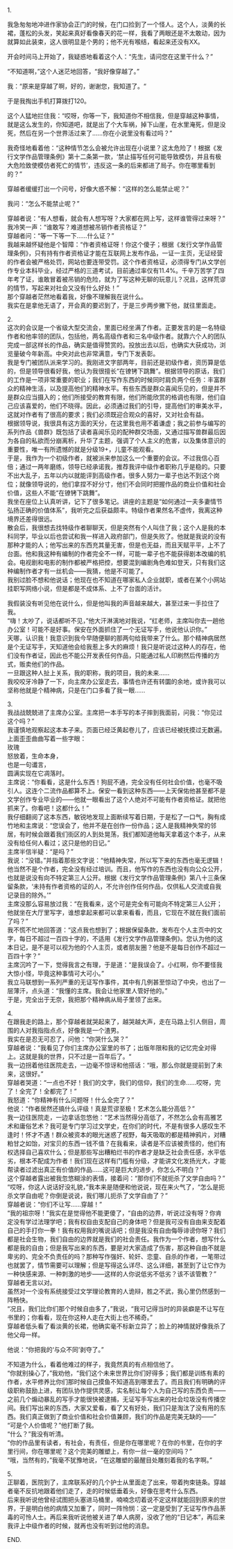 <p>1.<br>
<p>&#25105;&#24613;&#21254;&#21254;&#22320;&#20914;&#36827;&#20316;&#23478;&#21327;&#20250;&#27491;&#38376;&#30340;&#26102;&#20505;&#65292;&#22312;&#38376;&#21475;&#25441;&#21040;&#20102;&#19968;&#20010;&#24618;&#20154;&#12290;&#36825;&#20010;&#20154;&#65292;&#28129;&#40644;&#30340;&#38271;&#35033;&#65292;&#34028;&#26494;&#30340;&#22836;&#21457;&#65292;&#31505;&#36215;&#26469;&#30495;&#22909;&#30475;&#20687;&#26149;&#22825;&#30340;&#33457;&#19968;&#26679;&#65292;&#25105;&#30475;&#20102;&#20004;&#30524;&#36824;&#26159;&#19981;&#22826;&#25954;&#21160;&#65292;&#22240;&#20026;&#23601;&#31639;&#22914;&#27492;&#35013;&#26463;&#65292;&#36825;&#20154;&#24456;&#26126;&#26174;&#26159;&#20010;&#30007;&#30340;&#65307;&#20182;&#19981;&#20809;&#26377;&#21897;&#32467;&#65292;&#30475;&#36215;&#26469;&#36824;&#27809;&#26377;XX&#12290;<br>
  
<p>&#24320;&#20250;&#26102;&#38388;&#39532;&#19978;&#24320;&#22987;&#20102;&#65292;&#25105;&#30097;&#24785;&#22320;&#30475;&#30528;&#36825;&#20010;&#20154;&#65306;&ldquo;&#20808;&#29983;&#65292;&#35831;&#38382;&#24744;&#22312;&#36825;&#37324;&#24178;&#20160;&#20040;&#65311;&rdquo;<br>
  
<p>&ldquo;&#19981;&#30693;&#36947;&#21834;&#65292;&rdquo;&#36825;&#20010;&#20154;&#36855;&#33579;&#22320;&#22238;&#31572;&#65292;&ldquo;&#25105;&#22909;&#20687;&#31359;&#36234;&#20102;&#12290;&rdquo;<br>
  
<p>&#25105;&#65306;&ldquo;&#21407;&#26469;&#26159;&#31359;&#36234;&#20102;&#21834;&#65292;&#22909;&#30340;&#65292;&#35874;&#35874;&#24744;&#65292;&#25105;&#30693;&#36947;&#20102;&#12290;&ldquo;<br>
  
<p>&#20110;&#26159;&#25105;&#25487;&#20986;&#25163;&#26426;&#25171;&#31639;&#25320;&#25171;120&#12290;<br>
  
<p>&#36825;&#20010;&#20154;&#29467;&#22320;&#25318;&#20303;&#25105;&#65306;&ldquo;&#21710;&#21568;&#65292;&#20320;&#31561;&#19968;&#19979;&#65292;&#25105;&#30693;&#36947;&#20320;&#19981;&#30456;&#20449;&#25105;&#65292;&#20294;&#26159;&#31359;&#36234;&#36825;&#31181;&#20107;&#24773;&#65292;&#23601;&#26159;&#36825;&#20040;&#21457;&#29983;&#30340;&#65292;&#20320;&#30693;&#36947;&#21543;&#65292;&#23601;&#26159;&#20986;&#20102;&#20010;&#22823;&#36710;&#31096;&#65292;&#25481;&#19979;&#23665;&#23830;&#65292;&#22312;&#27700;&#37324;&#28153;&#27515;&#65292;&#20294;&#26159;&#27809;&#27515;&#65292;&#28982;&#21518;&#22312;&#21478;&#19968;&#20010;&#19990;&#30028;&#27963;&#36807;&#26469;&#20102;&#8230;&#8230;&#20320;&#22312;&#23567;&#35828;&#37324;&#27809;&#26377;&#30475;&#36807;&#21527;&#65311;&rdquo;<br>
  
<p>&#25105;&#22855;&#24618;&#22320;&#30475;&#30528;&#20182;&#65306;&ldquo;&#36825;&#31181;&#24773;&#33410;&#24590;&#20040;&#20250;&#34987;&#20801;&#35768;&#20986;&#29616;&#22312;&#23567;&#35828;&#37324;&#65311;&#36825;&#22826;&#21361;&#38505;&#20102;&#65281;&#26681;&#25454;&#12298;&#21457;&#34892;&#25991;&#23398;&#20316;&#21697;&#31649;&#29702;&#26465;&#20363;&#12299;&#31532;&#21313;&#20108;&#26465;&#31532;&#19968;&#27454;&#65292;&lsquo;&#31105;&#27490;&#25551;&#20889;&#20219;&#20309;&#21487;&#33021;&#23548;&#33268;&#27169;&#20223;&#65292;&#24182;&#19988;&#26377;&#26497;&#22823;&#21361;&#38505;&#33268;&#20351;&#27169;&#20223;&#32773;&#27515;&#20129;&#30340;&#24773;&#33410;&rsquo;&#65292;&#36829;&#21453;&#36825;&#19968;&#26465;&#30340;&#21518;&#26469;&#37117;&#36827;&#20102;&#23616;&#23376;&#12290;&#20320;&#22312;&#21738;&#37324;&#30475;&#21040;&#30340;&#65311;&rdquo;<br>
  
<p>&#31359;&#36234;&#32773;&#32531;&#32531;&#25171;&#20986;&#19968;&#20010;&#38382;&#21495;&#65292;&#22909;&#20687;&#22823;&#24785;&#19981;&#35299;&#65306;&ldquo;&#36825;&#26679;&#30340;&#24590;&#20040;&#33021;&#31105;&#27490;&#21602;&#65311;&rdquo;<br>
  
<p>&#25105;&#38382;&#65306;&ldquo;&#24590;&#20040;&#19981;&#33021;&#31105;&#27490;&#21602;&#65311;&rdquo;<br>
  
<p>&#31359;&#36234;&#32773;&#35828;&#65306;&ldquo;&#26377;&#20154;&#24819;&#30475;&#65292;&#23601;&#20250;&#26377;&#20154;&#24819;&#20889;&#21568;&#65311;&#22823;&#23478;&#37117;&#22312;&#32593;&#19978;&#20889;&#65292;&#36825;&#26679;&#35841;&#31649;&#24471;&#36807;&#26469;&#21568;&#65311;&rdquo;<br>
&#25105;&#20919;&#31505;&#19968;&#22768;&#65306;&ldquo;&#35841;&#25954;&#20889;&#65311;&#38590;&#36947;&#24819;&#34987;&#21514;&#38144;&#20316;&#32773;&#36164;&#26684;&#35777;&#65311;&rdquo;<br>
&#31359;&#36234;&#32773;&#38382;&#65306;&ldquo;&#31561;&#19968;&#19979;&#31561;&#19968;&#19979;&#8230;&#8230;&#20160;&#20040;&#35777;&#65311;&rdquo;<br>
&#25105;&#36234;&#26469;&#36234;&#24576;&#30097;&#20182;&#26159;&#20010;&#26234;&#38556;&#65306;&ldquo;&#20316;&#32773;&#36164;&#26684;&#35777;&#21568;&#65281;&#20320;&#36825;&#20010;&#20667;&#23376;&#65307;&#26681;&#25454;&#12298;&#21457;&#34892;&#25991;&#23398;&#20316;&#21697;&#31649;&#29702;&#26465;&#20363;&#12299;&#65292;&#21482;&#26377;&#25345;&#26377;&#20316;&#32773;&#36164;&#26684;&#35777;&#25165;&#33021;&#22312;&#20114;&#32852;&#32593;&#19978;&#21457;&#24067;&#20316;&#21697;&#65292;&#19968;&#35777;&#19968;&#20027;&#39029;&#65292;&#26080;&#35777;&#32463;&#33829;&#30340;&#20316;&#32773;&#20250;&#34987;&#20005;&#26684;&#22788;&#32602;&#65292;&#32593;&#31449;&#20063;&#35201;&#36830;&#24102;&#21463;&#32602;&#12290;&#36825;&#20010;&#20316;&#32773;&#36164;&#26684;&#35777;&#65292;&#24517;&#39035;&#24471;&#19987;&#38376;&#20174;&#25991;&#23398;&#21019;&#20316;&#19987;&#19994;&#26412;&#31185;&#27605;&#19994;&#65292;&#32463;&#36807;&#20005;&#26684;&#30340;&#19977;&#36947;&#32771;&#35797;&#65292;&#30446;&#21069;&#36890;&#36807;&#29575;&#20165;&#26377;11.4%&#12290;&#21315;&#36763;&#19975;&#33510;&#23398;&#20102;&#22235;&#24180;&#32771;&#20102;&#35777;&#65292;&#35841;&#25954;&#20882;&#30528;&#34987;&#21514;&#38144;&#30340;&#21361;&#38505;&#65292;&#23601;&#20026;&#20102;&#20889;&#36825;&#31181;&#26080;&#32842;&#30340;&#29609;&#24847;&#20799;&#65311;&#20917;&#19988;&#65292;&#36825;&#26679;&#33618;&#35884;&#30340;&#24773;&#33410;&#65292;&#20889;&#36215;&#26469;&#23545;&#31038;&#20250;&#21448;&#27809;&#26377;&#20160;&#20040;&#22909;&#22788;&#65281;&rdquo;<br>
&#37027;&#20010;&#31359;&#36234;&#32773;&#33579;&#28982;&#22320;&#30475;&#30528;&#25105;&#65292;&#22909;&#20687;&#19981;&#29702;&#35299;&#25105;&#22312;&#35828;&#20160;&#20040;&#12290;<br>
&#25105;&#23454;&#22312;&#26159;&#25343;&#20182;&#26080;&#35821;&#20102;&#65292;&#24320;&#20250;&#30495;&#30340;&#35201;&#36831;&#21040;&#20102;&#65292;&#20110;&#26159;&#19977;&#27493;&#20004;&#27493;&#25735;&#19979;&#20182;&#65292;&#23601;&#24448;&#37324;&#38754;&#36208;&#12290;</p>

<p>2.<br>
&#36825;&#27425;&#30340;&#20250;&#35758;&#26159;&#19968;&#20010;&#30465;&#32423;&#22823;&#22411;&#20132;&#27969;&#20250;&#65292;&#37324;&#38754;&#24050;&#32463;&#22352;&#28385;&#20102;&#20316;&#32773;&#12290;&#27491;&#35201;&#21457;&#35328;&#30340;&#26159;&#19968;&#21517;&#29305;&#32423;&#20316;&#32773;&#21644;&#20182;&#29575;&#39046;&#30340;&#22242;&#38431;&#65292;&#21253;&#25324;&#20182;&#65292;&#20004;&#21517;&#39640;&#32423;&#20316;&#32773;&#21644;&#19977;&#21517;&#20013;&#32423;&#20316;&#32773;&#12290;&#23601;&#38752;&#20845;&#20010;&#20154;&#30340;&#22242;&#38431;&#23436;&#25104;&#19968;&#37096;&#36825;&#26679;&#38271;&#30340;&#20316;&#21697;&#65292;&#30830;&#23454;&#26159;&#20540;&#24471;&#36190;&#36175;&#30340;&#12290;&#25237;&#25918;&#20986;&#21435;&#20197;&#21518;&#65292;&#20063;&#30830;&#23454;&#22823;&#33719;&#25104;&#21151;&#65292;&#27983;&#35272;&#37327;&#30772;&#20170;&#24180;&#26032;&#39640;&#12290;&#20013;&#22830;&#23545;&#27492;&#20063;&#38750;&#24120;&#28385;&#24847;&#65292;&#19987;&#38376;&#19979;&#21457;&#34920;&#24432;&#12290;<br>
&#25105;&#26159;&#19987;&#38376;&#34987;&#22242;&#38431;&#27966;&#26469;&#23398;&#20064;&#30340;&#12290;&#25105;&#21018;&#36827;&#25991;&#23383;&#37096;&#20004;&#24180;&#65292;&#30446;&#21069;&#36824;&#26159;&#21021;&#32423;&#20316;&#32773;&#65292;&#36164;&#21382;&#31639;&#26159;&#20302;&#30340;&#65292;&#20294;&#26159;&#39046;&#23548;&#24456;&#30475;&#22909;&#25105;&#65292;&#20182;&#35748;&#20026;&#25105;&#24456;&#25797;&#38271;&ldquo;&#22312;&#38243;&#38096;&#19979;&#36339;&#33310;&rdquo;&#12290;&#26681;&#25454;&#39046;&#23548;&#30340;&#21407;&#35805;&#65292;&#25105;&#20204;&#30340;&#24037;&#20316;&#26159;&#19968;&#39033;&#38750;&#24120;&#37325;&#35201;&#30340;&#32844;&#19994;&#65307;&#25105;&#20204;&#22312;&#20889;&#20316;&#19996;&#35199;&#30340;&#26102;&#20505;&#21516;&#26102;&#32937;&#36127;&#20004;&#20010;&#20219;&#21153;&#65306;&#20016;&#23500;&#32676;&#20247;&#30340;&#31934;&#31070;&#29983;&#27963;&#65292;&#20197;&#21450;&#25552;&#39640;&#20182;&#20204;&#30340;&#31934;&#31070;&#27700;&#24179;&#12290;&#26377;&#20123;&#19996;&#35199;&#26159;&#32676;&#20247;&#21916;&#38395;&#20048;&#35265;&#30340;&#65292;&#20294;&#26159;&#24182;&#19981;&#26159;&#32676;&#20247;&#24212;&#24403;&#25668;&#20837;&#30340;&#65307;&#20182;&#20204;&#25152;&#25509;&#21463;&#30340;&#25945;&#32946;&#26377;&#38480;&#65292;&#20182;&#20204;&#25152;&#33021;&#27427;&#36175;&#30340;&#26684;&#35843;&#20063;&#26377;&#38480;&#65292;&#20182;&#20204;&#33258;&#24049;&#24212;&#35813;&#21916;&#29233;&#30340;&#65292;&#20182;&#20204;&#19981;&#26195;&#24471;&#12290;&#22240;&#27492;&#65292;&#24517;&#39035;&#36890;&#36807;&#25105;&#20204;&#30340;&#24341;&#23548;&#65292;&#25552;&#39640;&#20182;&#20204;&#30340;&#23457;&#32654;&#27700;&#24179;&#65292;&#36825;&#23601;&#23545;&#20316;&#32773;&#26377;&#20102;&#24456;&#39640;&#30340;&#35201;&#27714;&#65307;&#25105;&#20204;&#24517;&#39035;&#26082;&#36814;&#21512;&#35266;&#20247;&#30340;&#21916;&#22909;&#65292;&#21448;&#23545;&#31038;&#20250;&#26377;&#30410;&#12290;<br>
&#26681;&#25454;&#39046;&#23548;&#35828;&#65292;&#25105;&#24456;&#20855;&#26377;&#36825;&#26041;&#38754;&#30340;&#22825;&#20998;&#65292;&#22312;&#36825;&#37324;&#25105;&#20063;&#29992;&#19981;&#30528;&#35878;&#34394;&#65307;&#25105;&#20043;&#21069;&#21442;&#19982;&#32534;&#20889;&#30340;&#31995;&#21015;&#20316;&#21697;&#12298;&#20861;&#32676;&#12299;&#26082;&#21253;&#25324;&#20102;&#35835;&#32773;&#21916;&#38395;&#20048;&#35265;&#30340;&#37197;&#31181;&#32676;&#20132;&#22330;&#38754;&#65292;&#21448;&#36890;&#36807;&#25551;&#20889;&#20861;&#32676;&#26368;&#21518;&#22240;&#20026;&#21508;&#33258;&#30340;&#31169;&#27442;&#32780;&#20998;&#23849;&#31163;&#26512;&#65292;&#21319;&#21326;&#20102;&#20027;&#39064;&#65292;&#24378;&#35843;&#20102;&#20010;&#20154;&#20027;&#20041;&#30340;&#21361;&#23475;&#65292;&#20197;&#21450;&#38598;&#20307;&#24847;&#35782;&#30340;&#37325;&#35201;&#24615;&#65292;&#21807;&#19968;&#26377;&#25152;&#36951;&#25022;&#30340;&#23601;&#26159;&#20998;&#32423;19+&#65292;&#20799;&#31461;&#19981;&#33021;&#35266;&#30475;&#12290;<br>
&#20110;&#26159;&#65292;&#25105;&#20316;&#20026;&#19968;&#20010;&#21021;&#32423;&#20316;&#32773;&#65292;&#23601;&#34987;&#27966;&#26469;&#21442;&#21152;&#36825;&#20040;&#19968;&#20010;&#37325;&#35201;&#30340;&#20250;&#35758;&#12290;&#19981;&#36807;&#25105;&#20449;&#24515;&#30334;&#20493;&#65307;&#36890;&#36807;&#19968;&#20004;&#24180;&#30952;&#32451;&#65292;&#39046;&#23548;&#24050;&#32463;&#25215;&#35834;&#25105;&#65292;&#25512;&#33616;&#25105;&#35780;&#20013;&#32423;&#20316;&#32773;&#32844;&#31216;&#20960;&#20046;&#26159;&#31283;&#30340;&#12290;&#21482;&#35201;&#19981;&#20986;&#22823;&#20081;&#23376;&#65292;&#20116;&#24180;&#20197;&#20869;&#20197;&#23601;&#33021;&#35780;&#21040;&#39640;&#32423;&#20316;&#32773;&#12290;&#24456;&#22810;&#20154;&#21162;&#21147;&#19968;&#36744;&#23376;&#20063;&#36798;&#19981;&#21040;&#36825;&#20010;&#23703;&#20301;&#65307;&#23601;&#20687;&#39046;&#23548;&#35828;&#30340;&#65292;&#20182;&#20204;&#25343;&#25423;&#19981;&#22909;&#20998;&#23544;&#65292;&#20182;&#20204;&#19981;&#20250;&#21516;&#26102;&#25226;&#25569;&#20316;&#21697;&#30340;&#21830;&#19994;&#20215;&#20540;&#21644;&#31038;&#20250;&#20215;&#20540;&#65292;&#36825;&#20123;&#20154;&#19981;&#33021;&ldquo;&#22312;&#38243;&#38096;&#19979;&#36339;&#33310;&rdquo;&#12290;<br>
&#25105;&#22352;&#22312;&#24231;&#20301;&#19978;&#35748;&#30495;&#21548;&#35762;&#65292;&#35760;&#19979;&#20102;&#24456;&#22810;&#31508;&#35760;&#12290;&#35762;&#24231;&#30340;&#20027;&#39064;&#26159;&ldquo;&#22914;&#20309;&#36890;&#36807;&#19968;&#22827;&#22810;&#22971;&#24773;&#33410;&#24344;&#25196;&#27491;&#30830;&#30340;&#20215;&#20540;&#20307;&#31995;&rdquo;&#65292;&#25105;&#21548;&#23436;&#20043;&#21518;&#33719;&#30410;&#39047;&#20016;&#12290;&#29305;&#32423;&#20316;&#32773;&#26524;&#28982;&#21517;&#19981;&#34394;&#20256;&#65292;&#25105;&#31163;&#36825;&#31181;&#22659;&#30028;&#36824;&#24046;&#24471;&#24456;&#36828;&#12290;<br>
&#25955;&#20250;&#21518;&#65292;&#25105;&#24456;&#24819;&#21435;&#25214;&#29305;&#32423;&#20316;&#32773;&#32842;&#32842;&#22825;&#65292;&#20294;&#26159;&#31361;&#28982;&#26377;&#20010;&#20154;&#21483;&#20303;&#20102;&#25105;&#65307;&#36825;&#20010;&#20154;&#26159;&#25105;&#30340;&#26412;&#31185;&#21516;&#23398;&#65292;&#27605;&#19994;&#20197;&#21518;&#20063;&#23581;&#35797;&#21644;&#25105;&#19968;&#26679;&#36827;&#20837;&#25919;&#24220;&#37096;&#38376;&#65292;&#20294;&#26159;&#22833;&#36133;&#20102;&#12290;&#20182;&#23601;&#26159;&#25105;&#35828;&#30340;&#27809;&#26377;&#37027;&#31181;&#25165;&#33021;&#30340;&#20154;&#65307;&#20182;&#20889;&#20986;&#26469;&#30340;&#19996;&#35199;&#20805;&#20854;&#37327;&#26080;&#23475;&#65292;&#20294;&#26159;&#20063;&#26080;&#30410;&#65292;&#32780;&#19988;&#22825;&#36171;&#24179;&#24179;&#65292;&#19978;&#19981;&#20102;&#21488;&#38754;&#12290;&#20182;&#21644;&#25105;&#36825;&#31181;&#26377;&#32534;&#21046;&#30340;&#20316;&#32773;&#23436;&#20840;&#19981;&#19968;&#26679;&#65292;&#21487;&#33021;&#19968;&#36744;&#23376;&#20063;&#19981;&#33021;&#33719;&#24471;&#21095;&#26412;&#25913;&#32534;&#30340;&#26426;&#20250;&#12290;&#30005;&#35270;&#21095;&#21644;&#30005;&#24433;&#30340;&#21046;&#20316;&#37117;&#34987;&#20005;&#26684;&#25226;&#25511;&#65292;&#24819;&#35201;&#28151;&#21040;&#32534;&#21095;&#35282;&#33394;&#38590;&#22914;&#30331;&#22825;&#65292;&#21482;&#26377;&#25105;&#20204;&#36825;&#31181;&#32534;&#21046;&#20316;&#32773;&#25165;&#26377;&#19968;&#19997;&#26426;&#20250;&mdash;&mdash;&#25105;&#29468;&#65292;&#20182;&#26159;&#19981;&#21487;&#33021;&#20102;&#12290;<br>
&#25105;&#21035;&#36807;&#33080;&#19981;&#24819;&#21644;&#20182;&#35828;&#35805;&#65307;&#20182;&#29616;&#22312;&#20063;&#19981;&#30693;&#36947;&#22312;&#21738;&#23478;&#31169;&#20154;&#20225;&#19994;&#23601;&#32844;&#65292;&#25110;&#32773;&#22312;&#26576;&#20010;&#23567;&#32593;&#31449;&#25346;&#32844;&#20889;&#32593;&#32476;&#23567;&#35828;&#65292;&#20294;&#26159;&#37117;&#26159;&#19981;&#25104;&#20307;&#31995;&#12289;&#19978;&#19981;&#20102;&#21488;&#38754;&#30340;&#27963;&#35745;&#12290;</p>

<p>&#25105;&#20551;&#35013;&#27809;&#26377;&#21548;&#35265;&#20182;&#22312;&#35828;&#20160;&#20040;&#65292;&#20294;&#26159;&#20182;&#21483;&#25105;&#30340;&#22768;&#38899;&#36234;&#26469;&#36234;&#22823;&#65292;&#29978;&#33267;&#36807;&#26469;&#19968;&#25163;&#25289;&#20303;&#20102;&#25105;&#12290;<br>
&ldquo;&#21992;&#65281;&#22826;&#21557;&#20102;&#65292;&#35828;&#35805;&#37117;&#21548;&#19981;&#35265;&#65292;&rdquo;&#20182;&#22823;&#27735;&#28107;&#28435;&#22320;&#23545;&#25105;&#35828;&#65292;&ldquo;&#32418;&#32769;&#24072;&#65292;&#20027;&#24109;&#21483;&#20320;&#21435;&#19968;&#36255;&#20182;&#21150;&#20844;&#23460;&#65281;&#21487;&#33021;&#19981;&#26159;&#22909;&#20107;&#12290;&#20445;&#23433;&#22312;&#22806;&#38754;&#25235;&#20303;&#20102;&#19968;&#20010;&#26080;&#35777;&#20889;&#25163;&#65292;&#20182;&#35828;&#20182;&#35748;&#35782;&#20320;&#12290;&rdquo;<br>
&#22825;&#21738;&#65292;&#35748;&#35782;&#25105;&#65281;&#25105;&#24847;&#35782;&#21040;&#25105;&#20170;&#26089;&#38543;&#20415;&#32842;&#30340;&#37027;&#20004;&#21477;&#32473;&#25105;&#24102;&#26469;&#20102;&#20160;&#20040;&#12290;&#37027;&#20010;&#31934;&#31070;&#30149;&#23621;&#28982;&#26159;&#20010;&#26080;&#35777;&#20889;&#25163;&#65292;&#22825;&#30693;&#36947;&#20182;&#20250;&#32473;&#25105;&#24825;&#19978;&#22810;&#22823;&#30340;&#40635;&#28902;&#65281;&#25105;&#21482;&#26159;&#21548;&#35828;&#36807;&#36825;&#31181;&#20154;&#30340;&#23384;&#22312;&#65292;&#20182;&#20204;&#27809;&#26377;&#20316;&#32773;&#35777;&#65292;&#22240;&#27492;&#20063;&#19981;&#33021;&#20844;&#24320;&#21457;&#34920;&#20219;&#20309;&#20316;&#21697;&#65292;&#21482;&#33021;&#36890;&#36807;&#31169;&#20154;&#21360;&#21047;&#28982;&#21518;&#20256;&#25773;&#30340;&#26041;&#24335;&#65292;&#36137;&#21334;&#20182;&#20204;&#30340;&#20316;&#21697;&#12290;<br>
&#19968;&#26086;&#36319;&#36825;&#31181;&#20154;&#25199;&#19978;&#20851;&#31995;&#65292;&#25105;&#30340;&#32844;&#31216;&#65292;&#25105;&#30340;&#39033;&#30446;&#65292;&#25105;&#30340;&#26410;&#26469;&#8230;&#8230;<br>
&#25105;&#21676;&#21676;&#29273;&#20919;&#38745;&#20102;&#19968;&#19979;&#65292;&#21521;&#20027;&#24109;&#21150;&#20844;&#23460;&#36208;&#21435;&#65292;&#20107;&#24773;&#20063;&#35768;&#36824;&#26377;&#36716;&#22300;&#30340;&#20313;&#22320;&#65292;&#25110;&#35768;&#25105;&#21487;&#20197;&#22362;&#31216;&#20182;&#23601;&#26159;&#20010;&#31934;&#31070;&#30149;&#65292;&#21482;&#26159;&#22312;&#38376;&#21475;&#22810;&#30475;&#20102;&#25105;&#19968;&#30524;&#8230;&#8230;</p>

<p>3.<br>
&#25105;&#25112;&#25112;&#20834;&#20834;&#36827;&#20102;&#20027;&#24109;&#21150;&#20844;&#23460;&#12290;&#20027;&#24109;&#25226;&#19968;&#26412;&#25163;&#20889;&#30340;&#26412;&#23376;&#25684;&#21040;&#25105;&#38754;&#21069;&#65292;&#38382;&#25105;&#65306;&ldquo;&#20320;&#35265;&#36807;&#36825;&#20010;&#21527;&#65311;&rdquo;<br>
&#25105;&#35880;&#24910;&#22320;&#35266;&#23519;&#36215;&#36825;&#26412;&#26412;&#23376;&#26469;&#12290;&#39029;&#38754;&#24050;&#32463;&#27867;&#40644;&#36215;&#21367;&#20799;&#20102;&#65292;&#24212;&#35813;&#24050;&#32463;&#34987;&#25242;&#25720;&#36807;&#26080;&#25968;&#36941;&#12290;&#19978;&#38754;&#27498;&#27498;&#26354;&#26354;&#20889;&#30528;&#19968;&#20123;&#23383;&#30524;&#65306;<br>
&#29611;&#29808;<br>
&#24594;&#25918;&#30528;&#65292;&#29983;&#21629;&#26412;&#36523;&#65292;<br>
&#20063;&#26159;&#19968;&#21477;&#35894;&#35328;&#65292;<br>
&#22278;&#28385;&#23454;&#29616;&#22312;&#23427;&#20939;&#33853;&#26102;&#12290;<br>
&#20027;&#24109;&#35828;&#65306;&ldquo;&#20320;&#30475;&#30475;&#65292;&#36825;&#26159;&#20160;&#20040;&#19996;&#35199;&#65281;&#29399;&#23617;&#19981;&#36890;&#65292;&#23436;&#20840;&#27809;&#26377;&#20219;&#20309;&#31038;&#20250;&#20215;&#20540;&#65292;&#20063;&#27627;&#19981;&#21560;&#24341;&#20154;&#12290;&#36825;&#36830;&#20010;&#20108;&#27969;&#20316;&#21697;&#37117;&#31639;&#19981;&#19978;&#12290;&#20445;&#23433;&#19968;&#30475;&#21040;&#36825;&#31181;&#19996;&#35199;&mdash;&mdash;&#19978;&#22825;&#20445;&#20305;&#20182;&#29978;&#33267;&#37117;&#19981;&#26159;&#25991;&#23398;&#21019;&#20316;&#19987;&#19994;&#27605;&#19994;&#30340;&mdash;&mdash;&#20182;&#23601;&#19968;&#30524;&#30475;&#20986;&#20102;&#36825;&#20010;&#20154;&#32477;&#23545;&#19981;&#21487;&#33021;&#26377;&#20316;&#32773;&#36164;&#26684;&#35777;&#12290;&#23601;&#25226;&#20182;&#25235;&#26469;&#20102;&#12290;&#20320;&#30475;&#21543;&#65281;&#36825;&#37117;&#20160;&#20040;&#65281;&rdquo;<br>
&#25105;&#20180;&#32454;&#32763;&#38405;&#20102;&#36825;&#26412;&#19996;&#35199;&#65292;&#25935;&#38160;&#22320;&#21457;&#29616;&#19978;&#38754;&#26029;&#32493;&#20889;&#30528;&#26085;&#26399;&#65292;&#20110;&#26159;&#26494;&#20102;&#19968;&#21475;&#27668;&#65292;&#33016;&#26377;&#25104;&#31481;&#22320;&#21644;&#20027;&#24109;&#35828;&#65306;&ldquo;&#24744;&#35823;&#20250;&#20102;&#65292;&#20182;&#24182;&#19981;&#26159;&#22312;&#21019;&#20316;&#19968;&#20221;&#20316;&#21697;&#65307;&#36825;&#20154;&#26159;&#25105;&#31934;&#31070;&#22833;&#24120;&#30340;&#37051;&#23621;&#65292;&#26377;&#26102;&#20505;&#20250;&#36319;&#30528;&#25105;&#20204;&#34903;&#21306;&#30340;&#20154;&#21040;&#22788;&#26179;&#33633;&#65292;&#25105;&#20204;&#37117;&#30693;&#36947;&#20182;&#27599;&#22825;&#25343;&#30528;&#36825;&#20010;&#26412;&#23376;&#65292;&#20174;&#26469;&#27809;&#26377;&#32473;&#20219;&#20309;&#20154;&#30475;&#36807;&#65307;&#36825;&#21482;&#26159;&#20182;&#30340;&#26085;&#35760;&#12290;&rdquo;<br>
&#20027;&#24109;&#21322;&#20449;&#21322;&#30097;&#65306;&ldquo;&#26159;&#21527;&#65311;&rdquo;<br>
&#25105;&#35828;&#65306;&ldquo;&#27809;&#38169;&#12290;&rdquo;&#24182;&#25351;&#30528;&#37027;&#20123;&#25991;&#23383;&#35828;&#65306;&ldquo;&#20182;&#31934;&#31070;&#22833;&#24120;&#65292;&#25152;&#20197;&#20889;&#19979;&#26469;&#30340;&#19996;&#35199;&#20063;&#27627;&#26080;&#36923;&#36753;&#65281;&#20182;&#24403;&#28982;&#19981;&#26159;&#20010;&#20316;&#32773;&#65292;&#23436;&#20840;&#27809;&#26377;&#32463;&#36807;&#22521;&#35757;&#12290;&#32780;&#19988;&#65292;&#20182;&#20889;&#20316;&#30340;&#19996;&#35199;&#20063;&#27809;&#26377;&#21521;&#20844;&#20247;&#20844;&#24320;&#65292;&#20063;&#23601;&#26159;&#35828;&#27809;&#26377;&#21521;&#19981;&#29305;&#23450;&#31532;&#19977;&#20154;&#20844;&#24320;&#12290;&#26681;&#25454;&#12298;&#21457;&#34892;&#25991;&#23398;&#20316;&#21697;&#31649;&#29702;&#26465;&#20363;&#12299;&#31532;&#20843;&#21313;&#19977;&#26465;&#20445;&#30041;&#26465;&#27454;&#65292;&lsquo;&#26410;&#25345;&#26377;&#20316;&#32773;&#36164;&#26684;&#30340;&#35777;&#30340;&#20154;&#65292;&#19981;&#20801;&#35768;&#21019;&#20316;&#20219;&#20309;&#20316;&#21697;&#65292;&#20165;&#20379;&#31169;&#20154;&#20132;&#27969;&#25110;&#33258;&#25105;&#35760;&#24405;&#30446;&#30340;&#38500;&#22806;&#12290;&rsquo;&rdquo;<br>
&#20027;&#24109;&#27809;&#37027;&#20040;&#23481;&#26131;&#25918;&#36807;&#25105;&#65306;&ldquo;&#22312;&#25105;&#30475;&#26469;&#65292;&#36825;&#20010;&#21487;&#26159;&#23436;&#20840;&#26377;&#21487;&#33021;&#21521;&#19981;&#29305;&#23450;&#31532;&#19977;&#20154;&#20844;&#24320;&#65307;&#20182;&#23601;&#22352;&#22312;&#22823;&#21381;&#37324;&#20889;&#23383;&#65292;&#35841;&#24819;&#25343;&#36215;&#26469;&#37117;&#21487;&#20197;&#25343;&#26469;&#30475;&#30475;&#65292;&#32780;&#19988;&#65292;&#23427;&#29616;&#22312;&#19981;&#23601;&#22312;&#25105;&#20204;&#38754;&#21069;&#20102;&#21527;&#65311;&rdquo;<br>
&#25105;&#19981;&#24908;&#19981;&#24537;&#22320;&#22238;&#31572;&#36947;&#65306;&ldquo;&#36825;&#28857;&#25105;&#20063;&#24819;&#21040;&#20102;&#65307;&#26681;&#25454;&#20445;&#30041;&#26465;&#27454;&#65292;&#21457;&#24067;&#22312;&#20010;&#20154;&#20027;&#39029;&#20013;&#30340;&#25991;&#23383;&#65292;&#27599;&#26085;&#19981;&#36229;&#36807;&#19968;&#30334;&#22235;&#21313;&#23383;&#30340;&#65292;&#19981;&#36866;&#29992;&#12298;&#21457;&#34892;&#25991;&#23398;&#20316;&#21697;&#31649;&#29702;&#26465;&#20363;&#12299;&#12290;&#24744;&#35748;&#20026;&#20182;&#30340;&#36825;&#26412;&#26085;&#35760;&#65292;&#26159;&#19981;&#26159;&#21487;&#20197;&#35270;&#20026;&#20182;&#30340;&#20010;&#20154;&#20027;&#39029;&#65292;&#25110;&#32773;&#26379;&#21451;&#22280;&#65311;&#20182;&#26159;&#19981;&#26159;&#27599;&#26085;&#21019;&#20316;&#19981;&#36229;&#36807;&#19968;&#30334;&#22235;&#21313;&#23383;&#65311;&rdquo;<br>
&#20027;&#24109;&#27785;&#21535;&#20102;&#19968;&#19979;&#65292;&#35273;&#24471;&#25105;&#35328;&#20043;&#26377;&#29702;&#65292;&#20110;&#26159;&#36947;&#65306;&ldquo;&#26159;&#25105;&#35823;&#20250;&#20102;&#12290;&#23567;&#32418;&#21834;&#65292;&#20320;&#19981;&#35201;&#24618;&#25105;&#22823;&#24778;&#23567;&#24618;&#65292;&#27605;&#31455;&#36825;&#31181;&#20107;&#24773;&#21487;&#22823;&#21487;&#23567;&#12290;&rdquo;<br>
&#25105;&#31435;&#39532;&#32852;&#24819;&#21040;&#19968;&#31995;&#21015;&#20005;&#37325;&#30340;&#26080;&#35777;&#20889;&#20316;&#20107;&#20214;&#65292;&#20854;&#20013;&#26377;&#20960;&#20363;&#29978;&#33267;&#24778;&#21160;&#20102;&#20013;&#22830;&#65292;&#20063;&#20986;&#20102;&#19968;&#23618;&#34180;&#27735;&#65292;&#28857;&#22836;&#36947;&#65306;&ldquo;&#25105;&#25026;&#30340;&#20027;&#24109;&#12290;&#25105;&#20250;&#35753;&#20182;&#23478;&#37324;&#20154;&#31649;&#22909;&#20182;&#30340;&#12290;&rdquo;<br>
&#20110;&#26159;&#65292;&#23436;&#20840;&#20986;&#20110;&#26080;&#22856;&#65292;&#25105;&#25226;&#37027;&#20010;&#31934;&#31070;&#30149;&#20174;&#23616;&#23376;&#37324;&#39046;&#20102;&#20986;&#26469;&#12290;</p>

<p>4.<br>
&#22312;&#36319;&#25105;&#36208;&#30340;&#36335;&#19978;&#65292;&#37027;&#20010;&#31359;&#36234;&#32773;&#23601;&#21741;&#36215;&#26469;&#20102;&#65292;&#36234;&#21741;&#36234;&#22823;&#22768;&#65292;&#36208;&#22312;&#39532;&#36335;&#19978;&#24341;&#20154;&#20391;&#30446;&#65292;&#21608;&#22260;&#30340;&#20154;&#23545;&#25105;&#25351;&#25351;&#28857;&#28857;&#65292;&#22909;&#20687;&#25105;&#26159;&#19968;&#20010;&#28195;&#30007;&#12290;<br>
&#25105;&#23454;&#22312;&#26159;&#24525;&#26080;&#21487;&#24525;&#20102;&#65292;&#38382;&#20182;&#65306;&ldquo;&#20320;&#21741;&#20160;&#20040;&#21741;&#65311;&rdquo;<br>
&#31359;&#36234;&#32773;&#35828;&#65306;&ldquo;&#25105;&#30475;&#35265;&#20102;&#20320;&#20204;&#20027;&#24109;&#21150;&#20844;&#23460;&#37324;&#30340;&#20070;&#20102;&#65307;&#20986;&#29256;&#24180;&#38480;&#21644;&#25105;&#30340;&#35760;&#24518;&#23436;&#20840;&#23545;&#24471;&#19978;&#12290;&#36825;&#23601;&#26159;&#25105;&#30340;&#19990;&#30028;&#65292;&#21482;&#19981;&#36807;&#26159;&#19968;&#30334;&#24180;&#21518;&#20102;&#12290;&ldquo;<br>
&#25105;&#19968;&#36793;&#25296;&#30528;&#20182;&#24448;&#21307;&#38498;&#36208;&#21435;&#65292;&#19968;&#36793;&#27627;&#19981;&#24778;&#35766;&#21644;&#20182;&#25645;&#35805;&#65306;&ldquo;&#21734;&#65292;&#37027;&#20040;&#20320;&#23601;&#26159;&#25552;&#21069;&#21040;&#20102;&#26410;&#26469;&#65292;&#36825;&#24456;&#22909;&#12290;&rdquo;<br>
&#31359;&#36234;&#32773;&#21741;&#36947;&#65306;&ldquo;&#19968;&#28857;&#20063;&#19981;&#22909;&#65281;&#25105;&#20204;&#30340;&#25991;&#23383;&#65292;&#25105;&#20204;&#30340;&#20449;&#20208;&#65292;&#25105;&#20204;&#30340;&#29983;&#21629;&#8230;&#8230;&#21710;&#21568;&#65292;&#23436;&#20102;&#65281;&#20840;&#23436;&#20102;&#65281;&#20840;&#37117;&#23436;&#20102;&#65281;&rdquo;<br>
&#25105;&#24594;&#36947;&#65306;&ldquo;&#20320;&#31934;&#31070;&#26377;&#20160;&#20040;&#38382;&#39064;&#21568;&#65281;&#20160;&#20040;&#20840;&#23436;&#20102;&#65311;&rdquo;<br>
&#20182;&#35828;&#65306;&ldquo;&#20316;&#32773;&#23621;&#28982;&#36824;&#25630;&#20160;&#20040;&#35780;&#32423;&#65281;&#30495;&#26159;&#33618;&#35884;&#33267;&#26497;&#65281;&#33402;&#26415;&#24590;&#20040;&#33021;&#20998;&#39640;&#20302;&#65311;&rdquo;<br>
&#25105;&#19968;&#36793;&#24448;&#21307;&#38498;&#36208;&#65292;&#19968;&#36793;&#25343;&#35805;&#24573;&#24736;&#20182;&#65306;&ldquo;&#33402;&#26415;&#24403;&#28982;&#24471;&#20998;&#39640;&#20302;&#20102;&#65292;&#19981;&#28982;&#24590;&#20040;&#20250;&#26377;&#39640;&#38597;&#33402;&#26415;&#21644;&#24248;&#20439;&#33402;&#26415;&#65311;&#25105;&#21487;&#26159;&#19987;&#38376;&#23398;&#20064;&#36807;&#25991;&#23398;&#21490;&#65292;&#22312;&#20320;&#20204;&#30340;&#26102;&#20195;&#65292;&#19981;&#26159;&#26377;&#24456;&#22810;&#20154;&#24863;&#21497;&#29983;&#19981;&#36898;&#26102;&#65281;&#24576;&#25165;&#19981;&#36935;&#65281;&#32676;&#20247;&#34987;&#36164;&#26412;&#30340;&#30524;&#20809;&#36855;&#24785;&#20102;&#35270;&#37326;&#65292;&#27599;&#22825;&#21560;&#21462;&#30340;&#37117;&#26159;&#31934;&#31070;&#40486;&#29255;&#65292;&#23545;&#31967;&#31893;&#29976;&#20043;&#22914;&#39284;&#65292;&#23545;&#23453;&#36125;&#30340;&#19996;&#35199;&#19968;&#38065;&#19981;&#20540;&#65311;&#22312;&#25105;&#30475;&#26469;&#65292;&#35835;&#32773;&#26159;&#19981;&#24212;&#35813;&#34987;&#36131;&#24618;&#30340;&#65292;&#20182;&#20204;&#26377;&#26435;&#36873;&#25321;&#33258;&#24049;&#21916;&#27426;&#20160;&#20040;&#65307;&#20294;&#26159;&#37027;&#20123;&#20889;&#20986;&#31967;&#31893;&#28866;&#20070;&#30340;&#20316;&#32773;&#25165;&#26159;&#32570;&#20047;&#31038;&#20250;&#36131;&#20219;&#24863;&#65292;&#27700;&#24179;&#20302;&#21155;&#65292;&#26681;&#26412;&#19981;&#37197;&#25104;&#20026;&#20316;&#32773;&#65281;&#25105;&#20204;&#29616;&#22312;&#36825;&#26679;&#26377;&#38376;&#27099;&#26377;&#20998;&#32423;&#65292;&#25165;&#33021;&#35762;&#25991;&#21270;&#21457;&#25196;&#20809;&#22823;&#65292;&#25165;&#33021;&#24110;&#35835;&#32773;&#36807;&#28388;&#20986;&#30495;&#27491;&#26377;&#20215;&#20540;&#30340;&#20316;&#21697;&#8230;&#8230;&#36825;&#21487;&#26159;&#24040;&#22823;&#30340;&#36827;&#27493;&#65292;&#20320;&#24590;&#20040;&#19981;&#26126;&#30333;&#65311;&rdquo;<br>
&#36825;&#20010;&#31359;&#36234;&#32773;&#38706;&#20986;&#34987;&#25105;&#24573;&#24736;&#31946;&#28034;&#30340;&#34920;&#24773;&#65292;&#25509;&#30528;&#38382;&#65306;&ldquo;&#37027;&#20320;&#20204;&#19981;&#23601;&#25212;&#26432;&#20102;&#25991;&#23398;&#33258;&#30001;&#21527;&#65311;&rdquo;<br>
&ldquo;&#21710;&#21568;&#65292;&#20320;&#36825;&#20154;&#35828;&#35805;&#22909;&#27809;&#31036;&#35980;&#65292;&rdquo;&#25105;&#26412;&#26469;&#26159;&#38543;&#20415;&#21644;&#20182;&#35828;&#35828;&#65292;&#29616;&#22312;&#26469;&#28779;&#27668;&#20102;&#65292;&ldquo;&#24590;&#20040;&#26159;&#25212;&#26432;&#25991;&#23398;&#33258;&#30001;&#21602;&#65311;&#20320;&#20498;&#26159;&#35828;&#35828;&#65292;&#25105;&#20204;&#21738;&#20799;&#25212;&#26432;&#20102;&#25991;&#23398;&#33258;&#30001;&#20102;&#65311;&rdquo;<br>
&#31359;&#36234;&#32773;&#35828;&#65306;&ldquo;&#20320;&#20204;&#19981;&#35753;&#20889;&#8230;&#8230;&#31359;&#36234;&#65281;&rdquo;<br>
&ldquo;&#25105;&#30340;&#31062;&#23447;&#21568;&#65281;&rdquo;&#25105;&#23454;&#22312;&#26159;&#35273;&#24471;&#20182;&#19981;&#33021;&#26356;&#20667;&#20102;&#65292;&ldquo;&#33258;&#30001;&#30340;&#36793;&#30028;&#65292;&#21548;&#35828;&#36807;&#27809;&#26377;&#21568;&#65311;&#20320;&#32943;&#23450;&#27809;&#26377;&#23398;&#36807;&#27861;&#29702;&#23398;&#21543;&#65307;&#25105;&#26377;&#26435;&#33258;&#30001;&#25903;&#37197;&#33258;&#24049;&#30340;&#36523;&#20307;&#21543;&#65311;&#20294;&#26159;&#25105;&#21487;&#27809;&#26377;&#33258;&#30001;&#26469;&#25903;&#37197;&#30528;&#33258;&#24049;&#30340;&#25163;&#25171;&#20320;&#19968;&#25331;&#65281;&#25105;&#26377;&#26435;&#29992;&#25105;&#30340;&#22068;&#35828;&#35805;&#21543;&#65307;&#20294;&#26159;&#25105;&#27809;&#26377;&#33258;&#30001;&#20398;&#36785;&#35837;&#35876;&#20320;&#21568;&#65311;&#25105;&#20204;&#37117;&#26159;&#31038;&#20250;&#29983;&#29289;&#65292;&#25105;&#20204;&#33258;&#30001;&#30340;&#36793;&#30028;&#23601;&#26159;&#25105;&#20204;&#30340;&#31038;&#20250;&#36131;&#20219;&#12290;&#25105;&#20316;&#20026;&#19968;&#20010;&#20316;&#32773;&#65292;&#24819;&#20889;&#20160;&#20040;&#37117;&#26159;&#25105;&#30340;&#33258;&#30001;&#65307;&#20294;&#26159;&#25105;&#20889;&#20986;&#26469;&#30340;&#19996;&#35199;&#65292;&#35201;&#26159;&#23545;&#22823;&#23478;&#36896;&#25104;&#20102;&#20260;&#23475;&#65292;&#37027;&#36825;&#31181;&#33258;&#30001;&#19981;&#23601;&#26159;&#21329;&#21155;&#30340;&#12289;&#23436;&#20840;&#19981;&#36127;&#36131;&#20219;&#30340;&#21527;&#65311;&#37027;&#31181;&#20889;&#20316;&#24378;&#22904;&#12289;&#36718;&#22904;&#12289;&#24651;&#31461;&#12289;&#33258;&#26432;&#30340;&#20316;&#32773;&#65292;&#19968;&#31508;&#24102;&#36807;&#20063;&#23601;&#32610;&#20102;&#65292;&#24773;&#33410;&#38656;&#35201;&#21487;&#20197;&#29702;&#35299;&#65307;&#20294;&#26159;&#20889;&#24471;&#36825;&#20040;&#35814;&#23613;&#12289;&#36825;&#20040;&#35814;&#32454;&#65292;&#29978;&#33267;&#21040;&#20102;&#35753;&#23427;&#20316;&#20026;&#19968;&#31181;&#24555;&#24863;&#26469;&#28304;&#12289;&#19968;&#31181;&#21050;&#28608;&#30340;&#22320;&#27493;&mdash;&mdash;&#36825;&#26679;&#30340;&#20154;&#20320;&#35828;&#20302;&#21155;&#19981;&#20302;&#21155;&#65311;&#35813;&#19981;&#35813;&#31649;&#25945;&#65311;&rdquo;<br>
&#31359;&#36234;&#32773;&#26080;&#35328;&#20197;&#23545;&#12290;<br>
&#34429;&#28982;&#23545;&#19968;&#20010;&#27809;&#26377;&#31995;&#32479;&#25509;&#21463;&#36807;&#25991;&#23398;&#29702;&#35770;&#25945;&#32946;&#30340;&#20154;&#35809;&#36777;&#65292;&#32988;&#20043;&#19981;&#27494;&#65292;&#25105;&#24515;&#37324;&#20173;&#28982;&#24863;&#21040;&#19968;&#38453;&#30021;&#24555;&#12290;<br>
&ldquo;&#20917;&#19988;&#65292;&#25105;&#20204;&#27604;&#20320;&#20204;&#37027;&#20010;&#26102;&#20505;&#33258;&#30001;&#22810;&#20102;&#65292;&rdquo;&#25105;&#35828;&#65292;&ldquo;&#25105;&#21487;&#35760;&#24471;&#24403;&#26102;&#30340;&#24322;&#35013;&#30294;&#26159;&#19981;&#35753;&#20889;&#22312;&#20070;&#37324;&#30340;&#65307;&#20320;&#30475;&#30475;&#65292;&#29616;&#22312;&#20320;&#36825;&#31181;&#20154;&#36208;&#22312;&#22823;&#34903;&#19978;&#20063;&#19981;&#31232;&#22855;&#12290;&rdquo;<br>
&#31359;&#36234;&#32773;&#20302;&#22836;&#30475;&#20102;&#30475;&#28129;&#40644;&#30340;&#38271;&#35033;&#65292;&#20182;&#30830;&#23454;&#27627;&#19981;&#26631;&#26032;&#31435;&#24322;&#20102;&#65307;&#33080;&#19978;&#30340;&#31070;&#24773;&#23601;&#22909;&#20687;&#25105;&#26432;&#20102;&#20182;&#29238;&#27597;&#19968;&#26679;&#12290;</p>

<p>&#20182;&#35828;&#65306;&ldquo;&#20320;&#25226;&#25105;&#30340;&lsquo;&#19982;&#20247;&#19981;&#21516;&rsquo;&#21093;&#22842;&#20102;&#12290;&rdquo;</p>

<p>&#19981;&#30693;&#36947;&#20026;&#20160;&#20040;&#65292;&#30475;&#30528;&#20182;&#38590;&#36807;&#30340;&#26679;&#23376;&#65292;&#25105;&#31455;&#28982;&#30495;&#30340;&#26377;&#28857;&#30456;&#20449;&#20182;&#20102;&#12290;<br>
&ldquo;&#20320;&#23601;&#21035;&#25805;&#24515;&#20102;&#65292;&rdquo;&#25105;&#21149;&#20182;&#65292;&ldquo;&#25105;&#20204;&#36825;&#20010;&#26410;&#26469;&#19990;&#30028;&#27604;&#20320;&#20204;&#22909;&#24471;&#22810;&#65307;&#25105;&#20204;&#37117;&#26159;&#35757;&#32451;&#26377;&#32032;&#30340;&#20316;&#32773;&#65292;&#27700;&#24179;&#20462;&#20859;&#27604;&#20320;&#20204;&#37027;&#26102;&#20505;&#33258;&#24049;&#25720;&#40060;&#19981;&#30693;&#36947;&#39640;&#21040;&#21738;&#37324;&#21435;&#20102;&#12290;&#32780;&#19988;&#25105;&#20204;&#26377;&#26126;&#30830;&#30340;&#35780;&#32423;&#32844;&#31216;&#40723;&#21169;&#19978;&#36827;&#65292;&#26377;&#22242;&#38431;&#21327;&#20316;&#25552;&#20379;&#28789;&#24863;&#65292;&#23454;&#21517;&#21046;&#35753;&#27599;&#20010;&#20154;&#20026;&#33258;&#24049;&#20889;&#30340;&#19996;&#35199;&#36127;&#36131;&mdash;&mdash;&#20043;&#21069;&#20960;&#20010;&#29053;&#21160;&#26292;&#20081;&#30340;&#20889;&#25163;&#25165;&#33021;&#24456;&#24555;&#34987;&#36910;&#25429;&#65292;&#26080;&#35777;&#20889;&#25163;&#20889;&#20986;&#26469;&#30340;&#31038;&#20250;&#22403;&#22334;&#27809;&#26377;&#20256;&#25773;&#31354;&#38388;&#12290;&#25105;&#20204;&#20889;&#20986;&#26469;&#30340;&#19996;&#35199;&#65292;&#22823;&#23478;&#21448;&#29233;&#30475;&#65292;&#30475;&#20102;&#21448;&#26377;&#22909;&#22788;&#65292;&#25105;&#20204;&#21482;&#26159;&#28120;&#27760;&#20102;&#27809;&#26377;&#29992;&#30340;&#19996;&#35199;&#12290;&#25105;&#20204;&#30495;&#27491;&#20570;&#21040;&#20102;&#21830;&#19994;&#20215;&#20540;&#21644;&#31038;&#20250;&#20215;&#20540;&#20860;&#39038;&#65292;&#25105;&#20204;&#30340;&#20316;&#21697;&#26159;&#23436;&#32654;&#26080;&#32570;&#30340;&mdash;&mdash;&rdquo;<br>
&ldquo;&#21487;&#26159;&#20010;&#20154;&#20215;&#20540;&#21602;&#65311;&rdquo;&#20182;&#25171;&#26029;&#20102;&#25105;&#12290;<br>
&ldquo;&#20160;&#20040;&#65311;&rdquo;&#25105;&#27809;&#26377;&#21548;&#28165;&#12290;<br>
&ldquo;&#20320;&#30340;&#20316;&#21697;&#37324;&#26377;&#35835;&#32773;&#65292;&#26377;&#31038;&#20250;&#65292;&#26377;&#36131;&#20219;&#65292;&#20294;&#26159;&#20320;&#22312;&#21738;&#37324;&#21602;&#65311;&#22312;&#20320;&#30340;&#20070;&#37324;&#65292;&#22312;&#20320;&#30340;&#23383;&#37324;&#34892;&#38388;&#65292;&#20320;&#22312;&#21738;&#37324;&#21602;&#65311;&#36825;&#20010;&#23436;&#32654;&#30340;&#38613;&#22609;&#19978;&#65292;&#26377;&#20320;&#19968;&#19997;&#19968;&#27627;&#30340;&#31354;&#38388;&#21527;&#65311;&rdquo;<br>
&ldquo;&#21734;&#65292;&#24403;&#28982;&#26377;&#30340;&#65292;&rdquo;&#25105;&#27627;&#19981;&#29369;&#35947;&#22320;&#35828;&#65292;&ldquo;&#22312;&#36825;&#38613;&#22609;&#30340;&#26368;&#37266;&#30446;&#22788;&#38613;&#21051;&#30528;&#25105;&#30340;&#21517;&#23383;&#21834;&#12290;&rdquo;</p>

<p>
5.<br>
&#27491;&#32842;&#30528;&#65292;&#21307;&#38498;&#21040;&#20102;&#65292;&#20027;&#24109;&#32852;&#31995;&#22909;&#30340;&#20960;&#20010;&#25252;&#22763;&#20174;&#37324;&#38754;&#36208;&#20102;&#20986;&#26469;&#65292;&#24102;&#30528;&#25304;&#26463;&#38142;&#26465;&#12290;&#31359;&#36234;&#32773;&#27627;&#19981;&#21453;&#25239;&#22320;&#36319;&#30528;&#20182;&#20204;&#36208;&#20102;&#65292;&#36208;&#30340;&#26102;&#20505;&#20302;&#22402;&#30528;&#22836;&#65292;&#22909;&#20687;&#22312;&#24605;&#32771;&#20160;&#20040;&#19996;&#35199;&#12290;<br>
&#21518;&#26469;&#25105;&#21548;&#35828;&#20182;&#26366;&#32463;&#35797;&#22270;&#25226;&#22836;&#22622;&#36827;&#39532;&#26742;&#37324;&#65292;&#21891;&#21891;&#24565;&#21480;&#30528;&#35828;&#19981;&#23450;&#36825;&#26679;&#23601;&#33021;&#22238;&#21040;&#21407;&#26469;&#30340;&#19990;&#30028;&#65292;&#20110;&#26159;&#26126;&#30333;&#20182;&#30340;&#30149;&#24773;&#21448;&#21152;&#37325;&#20102;&#65292;&#21516;&#26102;&#19968;&#38453;&#24604;&#24751;&#65306;&#36825;&#19968;&#23450;&#26159;&#21463;&#21040;&#20102;&#26080;&#35777;&#20889;&#20316;&#20316;&#21697;&#33660;&#27602;&#30340;&#21487;&#24604;&#20154;&#22763;&#12290;&#20877;&#21518;&#26469;&#25105;&#21548;&#35828;&#20182;&#34987;&#20851;&#36827;&#20102;&#21333;&#20154;&#30149;&#25151;&#65292;&#27809;&#25910;&#20102;&#20182;&#30340;&ldquo;&#26085;&#35760;&#26412;&rdquo;&#65292;&#20877;&#21518;&#26469;&#25105;&#35780;&#19978;&#20013;&#32423;&#20316;&#32773;&#30340;&#26102;&#20505;&#65292;&#23601;&#20877;&#20063;&#27809;&#26377;&#21548;&#21040;&#36807;&#20182;&#30340;&#28040;&#24687;&#12290;</p>

<p>END.</p>
